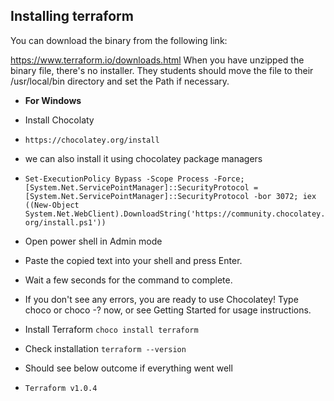 
## Installing terraform

You can download the binary from the following link:

https://www.terraform.io/downloads.html
When you have unzipped the binary file, there's no installer. They students should move the file to their /usr/local/bin directory and set the Path if necessary.


- **For Windows**
- Install Chocolaty

- `https://chocolatey.org/install`
-  we can also install it using chocolatey package managers
- ```Set-ExecutionPolicy Bypass -Scope Process -Force; [System.Net.ServicePointManager]::SecurityProtocol = [System.Net.ServicePointManager]::SecurityProtocol -bor 3072; iex ((New-Object System.Net.WebClient).DownloadString('https://community.chocolatey.org/install.ps1'))```

- Open power shell in Admin mode
- Paste the copied text into your shell and press Enter.
- Wait a few seconds for the command to complete.
- If you don't see any errors, you are ready to use Chocolatey! Type choco or choco -? now, or see Getting Started for usage instructions.

- Install Terraform `choco install terraform`
- Check installation `terraform --version`
- Should see below outcome if everything went well

- `Terraform v1.0.4`
